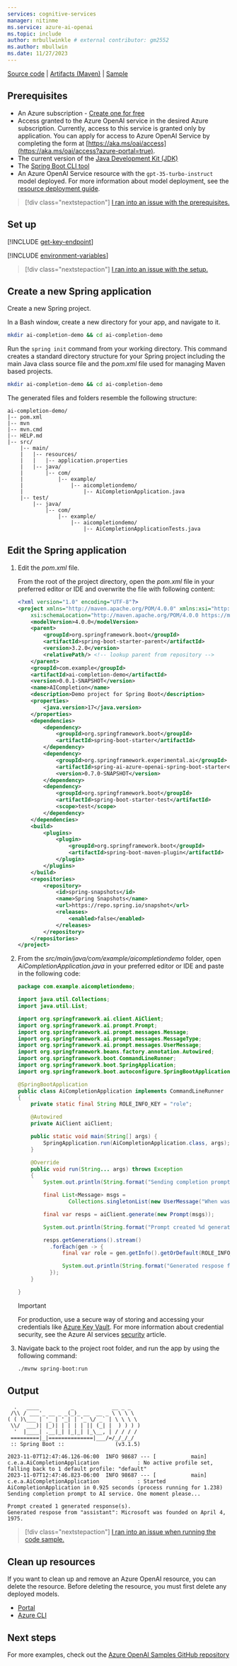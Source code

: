 ```yaml
---
services: cognitive-services
manager: nitinme
ms.service: azure-ai-openai
ms.topic: include
author: mrbullwinkle # external contributor: gm2552
ms.author: mbullwin
ms.date: 11/27/2023
---
```


[Source code](https://github.com/spring-projects-experimental/spring-ai) | [Artifacts (Maven)](https://repo.spring.io/ui/native/snapshot/org/springframework/experimental/ai/spring-ai-openai-spring-boot-starter/0.7.0-SNAPSHOT) | [Sample](https://github.com/rd-1-2022/ai-azure-openai-helloworld)

## Prerequisites

- An Azure subscription - [Create one for free](https://azure.microsoft.com/free/cognitive-services?azure-portal=true)
- Access granted to the Azure OpenAI service in the desired Azure subscription.
  Currently, access to this service is granted only by application. You can apply for access to Azure OpenAI Service by completing the form at [https://aka.ms/oai/access](https://aka.ms/oai/access?azure-portal=true).
- The current version of the [Java Development Kit (JDK)](https://www.microsoft.com/openjdk)
- The [Spring Boot CLI tool](https://docs.spring.io/spring-boot/docs/current/reference/html/getting-started.html#getting-started.installing.cli)
- An Azure OpenAI Service resource with the `gpt-35-turbo-instruct` model deployed. For more information about model deployment, see the [resource deployment guide](../how-to/create-resource.md).

> [!div class="nextstepaction"]
> [I ran into an issue with the prerequisites.](https://microsoft.qualtrics.com/jfe/form/SV_0Cl5zkG3CnDjq6O?PLanguage=SPRING&Pillar=AOAI&&Product=gpt&Page=quickstart&Section=Prerequisites)

## Set up

[!INCLUDE [get-key-endpoint](get-key-endpoint.md)]

[!INCLUDE [environment-variables](spring-environment-variables.md)]

> [!div class="nextstepaction"]
> [I ran into an issue with the setup.](https://microsoft.qualtrics.com/jfe/form/SV_0Cl5zkG3CnDjq6O?PLanguage=SPRING&Pillar=AOAI&&Product=gpt&Page=quickstart&Section=Set-up-the-environment)

## Create a new Spring application

Create a new Spring project.

In a Bash window, create a new directory for your app, and navigate to it.

```bash
mkdir ai-completion-demo && cd ai-completion-demo
```

Run the `spring init` command from your working directory. This command creates a standard directory structure for your Spring project including the main Java class source file and the *pom.xml* file used for managing Maven based projects.

```bash
mkdir ai-completion-demo && cd ai-completion-demo
```

The generated files and folders resemble the following structure:

```
ai-completion-demo/
|-- pom.xml
|-- mvn
|-- mvn.cmd
|-- HELP.md
|-- src/
    |-- main/
    |   |-- resources/
    |   |   |-- application.properties
    |   |-- java/
    |       |-- com/
    |           |-- example/
    |               |-- aicompletiondemo/
    |                   |-- AiCompletionApplication.java
    |-- test/
        |-- java/
            |-- com/
                |-- example/
                    |-- aicompletiondemo/
                        |-- AiCompletionApplicationTests.java
```

## Edit the Spring application

1. Edit the *pom.xml* file.

   From the root of the project directory, open the *pom.xml* file in your preferred editor or IDE and overwrite the file with following content:

   ```xml
   <?xml version="1.0" encoding="UTF-8"?>
   <project xmlns="http://maven.apache.org/POM/4.0.0" xmlns:xsi="http://www.w3.org/2001/XMLSchema-instance"
       xsi:schemaLocation="http://maven.apache.org/POM/4.0.0 https://maven.apache.org/xsd/maven-4.0.0.xsd">
       <modelVersion>4.0.0</modelVersion>
       <parent>
           <groupId>org.springframework.boot</groupId>
           <artifactId>spring-boot-starter-parent</artifactId>
           <version>3.2.0</version>
           <relativePath/> <!-- lookup parent from repository -->
       </parent>
       <groupId>com.example</groupId>
       <artifactId>ai-completion-demo</artifactId>
       <version>0.0.1-SNAPSHOT</version>
       <name>AICompletion</name>
       <description>Demo project for Spring Boot</description>
       <properties>
           <java.version>17</java.version>
       </properties>
       <dependencies>
           <dependency>
               <groupId>org.springframework.boot</groupId>
               <artifactId>spring-boot-starter</artifactId>
           </dependency>
           <dependency>
               <groupId>org.springframework.experimental.ai</groupId>
               <artifactId>spring-ai-azure-openai-spring-boot-starter</artifactId>
               <version>0.7.0-SNAPSHOT</version>
           </dependency>
           <dependency>
               <groupId>org.springframework.boot</groupId>
               <artifactId>spring-boot-starter-test</artifactId>
               <scope>test</scope>
           </dependency>
       </dependencies>
       <build>
           <plugins>
               <plugin>
                   <groupId>org.springframework.boot</groupId>
                   <artifactId>spring-boot-maven-plugin</artifactId>
               </plugin>
           </plugins>
       </build>
       <repositories>
           <repository>
               <id>spring-snapshots</id>
               <name>Spring Snapshots</name>
               <url>https://repo.spring.io/snapshot</url>
               <releases>
                   <enabled>false</enabled>
               </releases>
           </repository>
       </repositories>
   </project>
   ```

1. From the *src/main/java/com/example/aicompletiondemo* folder, open *AiCompletionApplication.java* in your preferred editor or IDE and paste in the following code:

   ```java
   package com.example.aicompletiondemo;

   import java.util.Collections;
   import java.util.List;

   import org.springframework.ai.client.AiClient;
   import org.springframework.ai.prompt.Prompt;
   import org.springframework.ai.prompt.messages.Message;
   import org.springframework.ai.prompt.messages.MessageType;
   import org.springframework.ai.prompt.messages.UserMessage;
   import org.springframework.beans.factory.annotation.Autowired;
   import org.springframework.boot.CommandLineRunner;
   import org.springframework.boot.SpringApplication;
   import org.springframework.boot.autoconfigure.SpringBootApplication;

   @SpringBootApplication
   public class AiCompletionApplication implements CommandLineRunner
   {
       private static final String ROLE_INFO_KEY = "role";

       @Autowired
       private AiClient aiClient;

       public static void main(String[] args) {
           SpringApplication.run(AiCompletionApplication.class, args);
       }

       @Override
       public void run(String... args) throws Exception
       {
           System.out.println(String.format("Sending completion prompt to AI service. One moment please...\r\n"));

           final List<Message> msgs =
                   Collections.singletonList(new UserMessage("When was Microsoft founded?"));

           final var resps = aiClient.generate(new Prompt(msgs));

           System.out.println(String.format("Prompt created %d generated response(s).", resps.getGenerations().size()));

           resps.getGenerations().stream()
             .forEach(gen -> {
                 final var role = gen.getInfo().getOrDefault(ROLE_INFO_KEY, MessageType.ASSISTANT.getValue());

                 System.out.println(String.format("Generated respose from \"%s\": %s", role, gen.getText()));
             });
       }

   }
   ```

   > [!IMPORTANT]
   > For production, use a secure way of storing and accessing your credentials like [Azure Key Vault](../../../key-vault/general/overview.md). For more information about credential security, see the Azure AI services [security](../../security-features.md) article.

1. Navigate back to the project root folder, and run the app by using the following command:

   ```bash
   ./mvnw spring-boot:run
   ```

## Output

```output
  .   ____          _            __ _ _
 /\\ / ___'_ __ _ _(_)_ __  __ _ \ \ \ \
( ( )\___ | '_ | '_| | '_ \/ _` | \ \ \ \
 \\/  ___)| |_)| | | | | || (_| |  ) ) ) )
  '  |____| .__|_| |_|_| |_\__, | / / / /
 =========|_|==============|___/=/_/_/_/
 :: Spring Boot ::                (v3.1.5)

2023-11-07T12:47:46.126-06:00  INFO 98687 --- [           main] c.e.a.AiCompletionApplication            : No active profile set, falling back to 1 default profile: "default"
2023-11-07T12:47:46.823-06:00  INFO 98687 --- [           main] c.e.a.AiCompletionApplication            : Started AiCompletionApplication in 0.925 seconds (process running for 1.238)
Sending completion prompt to AI service. One moment please...

Prompt created 1 generated response(s).
Generated respose from "assistant": Microsoft was founded on April 4, 1975.
```

> [!div class="nextstepaction"]
> [I ran into an issue when running the code sample.](https://microsoft.qualtrics.com/jfe/form/SV_0Cl5zkG3CnDjq6O?PLanguage=SPRING&Pillar=AOAI&&Product=gpt&Page=quickstart&Section=Create-application)

## Clean up resources

If you want to clean up and remove an Azure OpenAI resource, you can delete the resource. Before deleting the resource, you must first delete any deployed models.

- [Portal](../../multi-service-resource.md?pivots=azportal#clean-up-resources)
- [Azure CLI](../../multi-service-resource.md?pivots=azcli#clean-up-resources)

## Next steps

For more examples, check out the [Azure OpenAI Samples GitHub repository](https://aka.ms/AOAICodeSamples)
